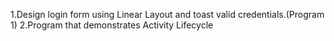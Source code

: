 1.Design login form using Linear Layout and toast valid credentials.(Program 1)
2.Program that demonstrates Activity Lifecycle

